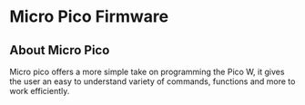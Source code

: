 # Micro Pico Firmware
## About Micro Pico
Micro pico offers a more simple take on programming the Pico W, it gives the user an easy to understand variety of commands, functions and more to work efficiently.
